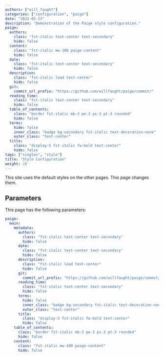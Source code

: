 ```yaml
---
authors: ["will_faught"]
categories: ["configuration", "paige"]
date: "2022-02-23"
description: "Demonstration of the Paige style configuration."
paige:
  authors:
    class: "fst-italic text-center text-secondary"
    hide: false
  content:
    class: "fst-italic mw-100 paige-content"
    hide: false
  date:
    class: "fst-italic text-center text-secondary"
    hide: false
  description:
    class: "fst-italic lead text-center"
    hide: false
  git:
    commit_url_prefix: "https://github.com/willfaught/paige/commit/"
  reading_time:
    class: "fst-italic text-center text-secondary"
    hide: false
  table_of_contents:
    class: "border fst-italic mb-3 pe-3 ps-3 pt-3 rounded"
    hide: false
  terms:
    hide: false
    inner_class: "badge bg-secondary fst-italic text-decoration-none"
    outer_class: "text-center"
  title:
    class: "display-5 fst-italic fw-bold text-center"
    hide: false
tags: ["singles", "style"]
title: "Style Configuration"
weight: 20
---
```


This site uses the default styles on the other pages. This page changes them.

<!--more-->

## Parameters

This page has the following parameters:

```yaml
paige:
  main:
    metadata:
      authors:
        class: "fst-italic text-center text-secondary"
        hide: false
      date:
        class: "fst-italic text-center text-secondary"
        hide: false
      description:
        class: "fst-italic lead text-center"
        hide: false
      git:
        commit_url_prefix: "https://github.com/willfaught/paige/commit/"
      reading_time:
        class: "fst-italic text-center text-secondary"
        hide: false
      terms:
        hide: false
        inner_class: "badge bg-secondary fst-italic text-decoration-none"
        outer_class: "text-center"
      title:
        class: "display-5 fst-italic fw-bold text-center"
        hide: false
    table_of_contents:
      class: "border fst-italic mb-3 pe-3 ps-3 pt-3 rounded"
      hide: false
    content:
      class: "fst-italic mw-100 paige-content"
      hide: false
```
